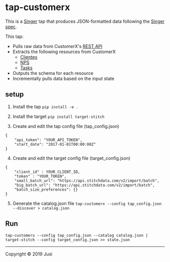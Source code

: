 # tap-customerx

This is a [Singer](https://singer.io) tap that produces JSON-formatted data following the [Singer spec](https://github.com/singer-io/getting-started/blob/master/SPEC.md).

This tap:
- Pulls raw data from CustomerX's [REST API](https://doc.api.customerx.com.br/?version=latest)
- Extracts the following resources from CustomerX
  - [Clientes](https://doc.api.customerx.com.br/?version=latest#a0803301-389b-45d5-a77b-43d413e7534b)
  - [NPS](https://doc.api.customerx.com.br/?version=latest#4655df85-aae7-47c8-a7d4-4def0494c956)
  - [Tasks](https://doc.api.customerx.com.br/?version=latest#a5412030-4ace-4ded-8e90-95ccc4f1725b)
- Outputs the schema for each resource
- Incrementally pulls data based on the input state

## setup

1. Install the tap
`pip install -e .`

2. Install the target
`pip install target-stitch`

3. Create and edit the tap config file (tap_config.json)
```
{
    "api_token": "YOUR_API_TOKEN",
    "start_date": "2017-01-01T00:00:00Z"
}
```

4. Create and edit the target config file (target_config.json)
```
{
    "client_id" : YOUR_CLIENT_ID,
    "token" : "YOUR_TOKEN",
    "small_batch_url": "https://api.stitchdata.com/v2/import/batch",
    "big_batch_url": "https://api.stitchdata.com/v2/import/batch",
    "batch_size_preferences": {}
}
```

5. Generate the catalog.json file
`tap-customerx --config tap_config.json --discover > catalog.json`


## Run
`tap-customerx --config tap_config.json --catalog catalog.json | target-stitch --config target_config.json >> state.json`



---

Copyright &copy; 2019 Jusi
